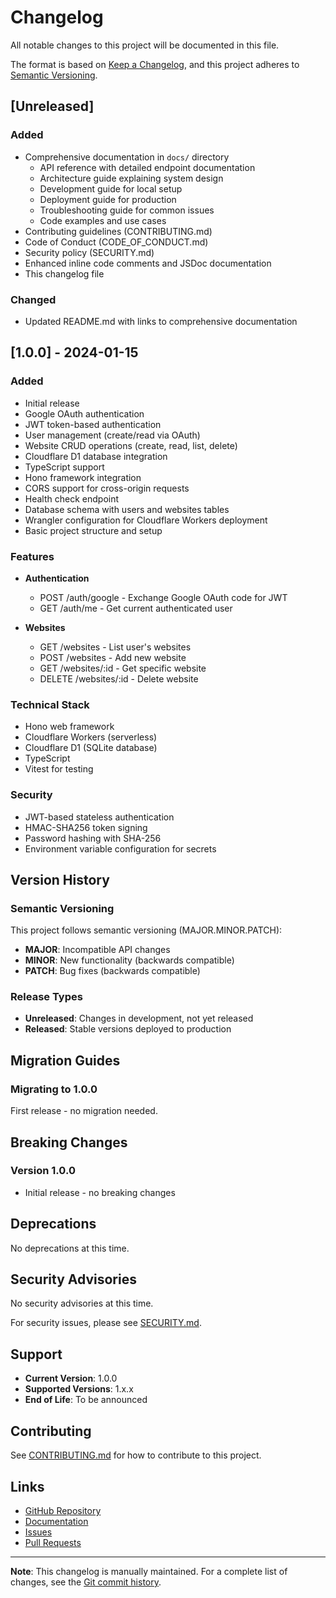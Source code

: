 # Changelog

All notable changes to this project will be documented in this file.

The format is based on [Keep a Changelog](https://keepachangelog.com/en/1.0.0/),
and this project adheres to [Semantic Versioning](https://semver.org/spec/v2.0.0.html).

## [Unreleased]

### Added
- Comprehensive documentation in `docs/` directory
  - API reference with detailed endpoint documentation
  - Architecture guide explaining system design
  - Development guide for local setup
  - Deployment guide for production
  - Troubleshooting guide for common issues
  - Code examples and use cases
- Contributing guidelines (CONTRIBUTING.md)
- Code of Conduct (CODE_OF_CONDUCT.md)
- Security policy (SECURITY.md)
- Enhanced inline code comments and JSDoc documentation
- This changelog file

### Changed
- Updated README.md with links to comprehensive documentation

## [1.0.0] - 2024-01-15

### Added
- Initial release
- Google OAuth authentication
- JWT token-based authentication
- User management (create/read via OAuth)
- Website CRUD operations (create, read, list, delete)
- Cloudflare D1 database integration
- TypeScript support
- Hono framework integration
- CORS support for cross-origin requests
- Health check endpoint
- Database schema with users and websites tables
- Wrangler configuration for Cloudflare Workers deployment
- Basic project structure and setup

### Features
- **Authentication**
  - POST /auth/google - Exchange Google OAuth code for JWT
  - GET /auth/me - Get current authenticated user

- **Websites**
  - GET /websites - List user's websites
  - POST /websites - Add new website
  - GET /websites/:id - Get specific website
  - DELETE /websites/:id - Delete website

### Technical Stack
- Hono web framework
- Cloudflare Workers (serverless)
- Cloudflare D1 (SQLite database)
- TypeScript
- Vitest for testing

### Security
- JWT-based stateless authentication
- HMAC-SHA256 token signing
- Password hashing with SHA-256
- Environment variable configuration for secrets

## Version History

### Semantic Versioning

This project follows semantic versioning (MAJOR.MINOR.PATCH):

- **MAJOR**: Incompatible API changes
- **MINOR**: New functionality (backwards compatible)
- **PATCH**: Bug fixes (backwards compatible)

### Release Types

- **Unreleased**: Changes in development, not yet released
- **Released**: Stable versions deployed to production

## Migration Guides

### Migrating to 1.0.0

First release - no migration needed.

## Breaking Changes

### Version 1.0.0

- Initial release - no breaking changes

## Deprecations

No deprecations at this time.

## Security Advisories

No security advisories at this time.

For security issues, please see [SECURITY.md](SECURITY.md).

## Support

- **Current Version**: 1.0.0
- **Supported Versions**: 1.x.x
- **End of Life**: To be announced

## Contributing

See [CONTRIBUTING.md](CONTRIBUTING.md) for how to contribute to this project.

## Links

- [GitHub Repository](https://github.com/fauzi-rachman/reply-platform-api)
- [Documentation](docs/README.md)
- [Issues](https://github.com/fauzi-rachman/reply-platform-api/issues)
- [Pull Requests](https://github.com/fauzi-rachman/reply-platform-api/pulls)

---

**Note**: This changelog is manually maintained. For a complete list of changes, see the [Git commit history](https://github.com/fauzi-rachman/reply-platform-api/commits).
